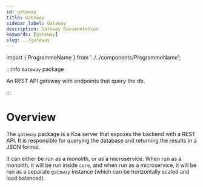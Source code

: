 ```yaml
---
id: gateway
title: Gateway
sidebar_label: Gateway
description: Gateway Documentation
keywords: [gateway]
slug: ../gateway
---
```


import { ProgrammeName } from '../../components/ProgrammeName';


:::info `Gateway` package

An REST API gateway with endpoints that query the db. 

:::

# Overview

The `gateway` package is a Koa server that exposes the backend with a REST API. It is responsible for querying the database and returning the results in a JSON format.

It can either be run as a monolith, or as a microservice. When run as a monolith, it will be run inside `core`, and when run as a microservice, it will be run as a separate `gateway` instance (which can be horizontally scaled and load balanced).